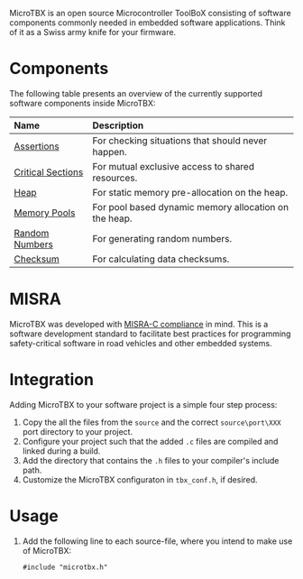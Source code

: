 MicroTBX is an open source Microcontroller ToolBoX consisting of software components commonly needed in embedded software applications. Think of it as a Swiss army knife for your firmware.

# Components

The following table presents an overview of the currently supported software components inside MicroTBX:

| Name                                  | Description |
| :------------------------------------ | :---------- |
| [Assertions](assertions.md)           | For checking situations that should never happen. |
| [Critical Sections](critsect.md)      | For mutual exclusive access to shared resources. |
| [Heap](heap.md)                       | For static memory pre-allocation on the heap. |
| [Memory Pools](mempools.md)           | For pool based dynamic memory allocation on the heap. |
| [Random Numbers](random.md)           | For generating random numbers. |
| [Checksum](checksum.md)               | For calculating data checksums. |

# MISRA

MicroTBX was developed with [MISRA-C compliance](misra.md) in mind. This is a software development
standard to facilitate best practices for programming safety-critical software in road
vehicles and other embedded systems.

# Integration

Adding MicroTBX to your software project is a simple four step process:

1. Copy the all the files from the `source` and the correct `source\port\XXX` port directory to
   your project.
2. Configure your project such that the added `.c` files are compiled and linked during
   a build.
3. Add the directory that contains the `.h` files to your compiler's include path.
4. Customize the MicroTBX configuraton in `tbx_conf.h`, if desired.

# Usage

1. Add the following line to each source-file, where you intend to make use of MicroTBX:
    ```
    #include "microtbx.h"
    ```
